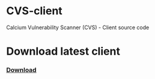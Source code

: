 # CVS-client
 Calcium Vulnerability Scanner (CVS) - Client source code
 
 <h1> Download latest client <h3> <a href="https://github.com/SariSultan/CVS-client/raw/master/cvs-client-latest.zip"> Download</a></h3></h1>

